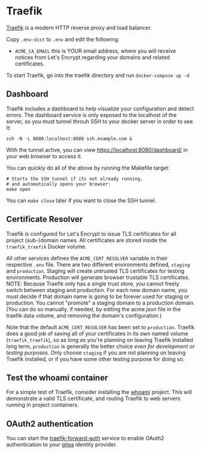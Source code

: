 # Traefik

[Traefik](https://github.com/traefik/traefik) is a modern
HTTP reverse proxy and load balancer.

Copy `.env-dist` to `.env` and edit the following:

 * `ACME_CA_EMAIL` this is YOUR email address, where you will receive notices
   from Let's Encrypt regarding your domains and related certificates.

To start Traefik, go into the traefik directory and run `docker-compose up -d`

## Dashboard

Traefik includes a dashboard to help visualize your configuration and detect
errors. The dashboard service is only exposed to the localhost of the server, so
you must tunnel throuh SSH to your docker server in order to see it:

```
ssh -N -L 8080:localhost:8080 ssh.example.com &
```

With the tunnel active, you can view
[https://localhost:8080/dashboard/](https://localhost:8080/dashboard/) in your
web browser to access it.

You can quickly do all of the above by running the Makefile target:

```
# Starts the SSH tunnel if its not already running, 
# and automatically opens your browser:
make open
```

You can `make close` later if you want to close the SSH tunnel.

## Certificate Resolver

Traefik is configured for Let's Encrypt to issue TLS certificates for all
project (sub-)domain names. All certificates are stored inside the
`traefik_traefik` Docker volume.

All other services defines the `ACME_CERT_RESOLVER` variable in their respective
`.env` file. There are two different environments defined, `staging` and
`production`. Staging will create untrusted TLS certificates for testing
environments. Production will generate browser trustable TLS certificates. NOTE:
Because Traefik only has a single trust store, you cannot freely switch between
staging and production. For each new domain name, you must decide if that domain
name is going to be forever used for staging or production. You cannot "promote"
a staging domain to a production domain. (You can do so manually, if needed, by
editing the acme.json file in the traefik data volume, and removing the domain's
configuration.)

Note that the default `ACME_CERT_RESOLVER` has been set to `production`. Traefik
does a good job of saving all of your certificates in its own named volume
(`traefik_traefik`), so as long as you're planning on leaving Traefik installed
long term, `production` is generally the better choice *even for development or
testing purposes*. Only choose `staging` if you are not planning on leaving
Traefik installed, or if you have some other testing purpose for doing so.

## Test the whoami container

For a simple test of Traefik, consider installing the [whoami](../whoami)
project. This will demonstrate a valid TLS certificate, and routing Traefik to
web servers running in project containers.


## OAuth2 authentication

You can start the [traefik-forward-auth](../traefik-forward-auth) service to
enable OAuth2 authentication to your [gitea](../gitea) identity provider.
